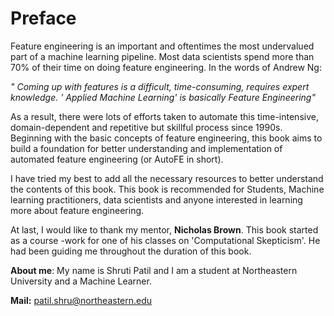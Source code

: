 # Preface

Feature engineering is an important and oftentimes the most undervalued part of a machine learning pipeline. Most data scientists spend more than 70% of their time on doing feature engineering. In the words of Andrew Ng:

_" Coming up with features is a difficult, time-consuming, requires expert knowledge. ' Applied Machine Learning' is basically Feature Engineering"_

As a result, there were lots of efforts taken to automate this time-intensive, domain-dependent and repetitive but skillful process since 1990s. Beginning with the basic concepts of feature engineering, this book aims to build a foundation for better understanding and implementation of automated feature engineering \(or AutoFE in short\).

I have tried my best to add all the necessary resources to better understand the contents of this book. This book is recommended for Students, Machine learning practitioners, data scientists and anyone interested in learning more about feature engineering.

At last, I would like to thank my mentor, **Nicholas Brown**. This book started as a course -work for one of his classes on 'Computational Skepticism'. He had been guiding me throughout the duration of this book.



**About me**: My name is Shruti Patil and I am a student at Northeastern University and a Machine Learner.

**Mail:** patil.shru@northeastern.edu

